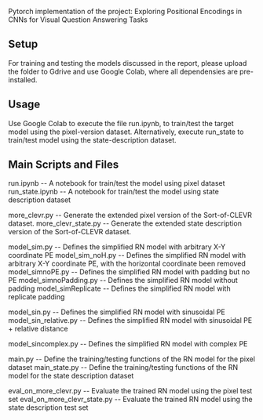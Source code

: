 Pytorch implementation of the project: Exploring Positional Encodings in CNNs for Visual Question Answering Tasks

## Setup

For training and testing the models discussed in the report, please upload the folder to Gdrive and use Google Colab, where all dependensies are pre-installed.

## Usage

Use Google Colab to execute the file run.ipynb, to train/test the target model using the pixel-version dataset. Alternatively, execute run_state to train/test model using the state-description dataset.

## Main Scripts and Files

run.ipynb -- A notebook for train/test the model using pixel dataset\
run_state.ipynb -- A notebook for train/test the model using state description dataset

more_clevr.py -- Generate the extended pixel version of the Sort-of-CLEVR dataset.
more_clevr_state.py -- Generate the extended state description version of the Sort-of-CLEVR dataset.

model_sim.py -- Defines the simplified RN model with arbitrary X-Y coordinate PE
model_sim_noH.py -- Defines the simplified RN model with arbitrary X-Y coordinate PE, with the horizontal coordinate been removed
model_simnoPE.py -- Defines the simplified RN model with padding but no PE
model_simnoPadding.py -- Defines the simplified RN model without padding
model_simReplicate -- Defines the simplified RN model with replicate padding

model_sin.py -- Defines the simplified RN model with sinusoidal PE
model_sin_relative.py -- Defines the simplified RN model with sinusoidal PE + relative distance

model_sincomplex.py -- Defines the simplified RN model with complex PE

main.py -- Define the training/testing functions of the RN model for the pixel dataset
main_state.py -- Define the training/testing functions of the RN model for the state description dataset

eval_on_more_clevr.py -- Evaluate the trained RN model using the pixel test set
eval_on_more_clevr_state.py -- Evaluate the trained RN model using the state description test set
